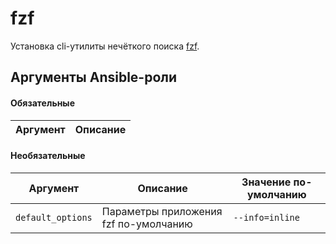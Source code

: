 # fzf

Установка cli-утилиты нечёткого поиска [fzf](https://github.com/junegunn/fzf).

## Аргументы Ansible-роли

#### Обязательные

| Аргумент | Описание |
| --- | --- |  

#### Необязательные

| Аргумент | Описание | Значение по-умолчанию |
| --- | --- | --- |
| `default_options` | Параметры приложения fzf по-умолчанию | `--info=inline` |

